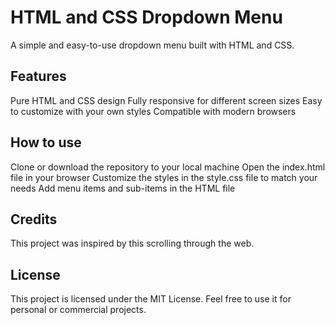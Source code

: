 # HTML and CSS Dropdown Menu

A simple and easy-to-use dropdown menu built with HTML and CSS.

## Features

Pure HTML and CSS design
Fully responsive for different screen sizes
Easy to customize with your own styles
Compatible with modern browsers

## How to use

Clone or download the repository to your local machine
Open the index.html file in your browser
Customize the styles in the style.css file to match your needs
Add menu items and sub-items in the HTML file

## Credits

This project was inspired by this scrolling through the web.

## License

This project is licensed under the MIT License. Feel free to use it for personal or commercial projects.
